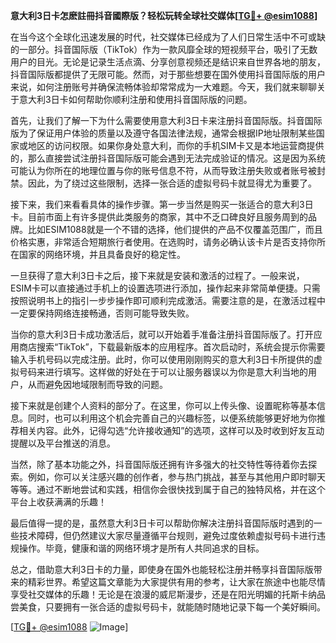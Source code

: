 **意大利3日卡怎麽註冊抖音國際版？轻松玩转全球社交媒体[[TG💪+ @esim1088](https://t.me/s/esim1088)]**

在当今这个全球化迅速发展的时代，社交媒体已经成为了人们日常生活中不可或缺的一部分。抖音国际版（TikTok）作为一款风靡全球的短视频平台，吸引了无数用户的目光。无论是记录生活点滴、分享创意视频还是结识来自世界各地的朋友，抖音国际版都提供了无限可能。然而，对于那些想要在国外使用抖音国际版的用户来说，如何注册账号并确保流畅体验却常常成为一大难题。今天，我们就来聊聊关于意大利3日卡如何帮助你顺利注册和使用抖音国际版的问题。

首先，让我们了解一下为什么需要使用意大利3日卡来注册抖音国际版。抖音国际版为了保证用户体验的质量以及遵守各国法律法规，通常会根据IP地址限制某些国家或地区的访问权限。如果你身处意大利，而你的手机SIM卡又是本地运营商提供的，那么直接尝试注册抖音国际版可能会遇到无法完成验证的情况。这是因为系统可能认为你所在的地理位置与你的账号信息不符，从而导致注册失败或者账号被封禁。因此，为了绕过这些限制，选择一张合适的虚拟号码卡就显得尤为重要了。

接下来，我们来看看具体的操作步骤。第一步当然是购买一张适合的意大利3日卡。目前市面上有许多提供此类服务的商家，其中不乏口碑良好且服务周到的品牌。比如ESIM1088就是一个不错的选择，他们提供的产品不仅覆盖范围广，而且价格实惠，非常适合短期旅行者使用。在选购时，请务必确认该卡片是否支持你所在国家的网络环境，并且具备良好的稳定性。

一旦获得了意大利3日卡之后，接下来就是安装和激活的过程了。一般来说，ESIM卡可以直接通过手机上的设置选项进行添加，操作起来非常简单便捷。只需按照说明书上的指引一步步操作即可顺利完成激活。需要注意的是，在激活过程中一定要保持网络连接畅通，否则可能导致失败。

当你的意大利3日卡成功激活后，就可以开始着手准备注册抖音国际版了。打开应用商店搜索“TikTok”，下载最新版本的应用程序。首次启动时，系统会提示你需要输入手机号码以完成注册。此时，你可以使用刚刚购买的意大利3日卡所提供的虚拟号码来进行填写。这样做的好处在于可以让服务器误以为你是意大利当地的用户，从而避免因地域限制而导致的问题。

接下来就是创建个人资料的部分了。在这里，你可以上传头像、设置昵称等基本信息。同时，也可以利用这个机会完善自己的兴趣标签，以便系统能够更好地为你推荐相关内容。此外，记得勾选“允许接收通知”的选项，这样可以及时收到好友互动提醒以及平台推送的消息。

当然，除了基本功能之外，抖音国际版还拥有许多强大的社交特性等待着你去探索。例如，你可以关注感兴趣的创作者，参与热门挑战，甚至与其他用户即时聊天等等。通过不断地尝试和实践，相信你会很快找到属于自己的独特风格，并在这个平台上收获满满的乐趣！

最后值得一提的是，虽然意大利3日卡可以帮助你解决注册抖音国际版时遇到的一些技术障碍，但仍然建议大家尽量遵循平台规则，避免过度依赖虚拟号码卡进行违规操作。毕竟，健康和谐的网络环境才是所有人共同追求的目标。

总之，借助意大利3日卡的力量，即使身在国外也能轻松注册并畅享抖音国际版带来的精彩世界。希望这篇文章能为大家提供有用的参考，让大家在旅途中也能尽情享受社交媒体的乐趣！无论是在浪漫的威尼斯漫步，还是在阳光明媚的托斯卡纳品尝美食，只要拥有一张合适的虚拟号码卡，就能随时随地记录下每一个美好瞬间。

[[TG💪+ @esim1088](https://t.me/s/esim1088) ![Image](https://i.postimg.cc/4NQfJmqS/Snipaste-2025-05-13-00-14-12.png)]